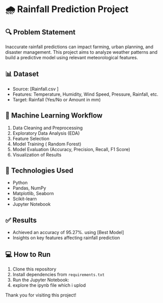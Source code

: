 # 🌧️ Rainfall Prediction Project


## 🔍 Problem Statement
Inaccurate rainfall predictions can impact farming, urban planning, and disaster management. This project aims to analyze weather patterns and build a predictive model using relevant meteorological features.

## 📊 Dataset
- Source: [Rainfall.csv ]
- Features: Temperature, Humidity, Wind Speed, Pressure, Rainfall, etc.
- Target: Rainfall (Yes/No or Amount in mm)

## 🧠 Machine Learning Workflow
1. Data Cleaning and Preprocessing
2. Exploratory Data Analysis (EDA)
3. Feature Selection
4. Model Training ( Random Forest)
5. Model Evaluation (Accuracy, Precision, Recall, F1 Score)
6. Visualization of Results

## 📌 Technologies Used
- Python
- Pandas, NumPy
- Matplotlib, Seaborn
- Scikit-learn
- Jupyter Notebook

## ✅ Results
- Achieved an accuracy of 95.27%. using [Best Model]
- Insights on key features affecting rainfall prediction

## 💻 How to Run
1. Clone this repository
2. Install dependencies from `requirements.txt`
3. Run the Jupyter Notebook:
4. explore the ipynb file which i uplod

Thank you for visiting this project!
   

